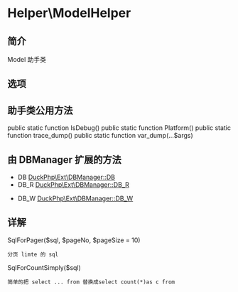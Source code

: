 # Helper\ModelHelper

## 简介
Model 助手类
## 选项

## 助手类公用方法
public static function IsDebug()
public static function Platform()
public static function trace_dump()
public static function var_dump(...$args)

## 由 DBManager 扩展的方法

- DB [DuckPhp\Ext\DBManager::DB](Ext-DBManager.md#DB)
- DB_R [DuckPhp\Ext\DBManager::DB_R](Ext-DBManager.md#DB_R)
+ DB_W [DuckPhp\Ext\DBManager::DB_W](Ext-DBManager.md#DB_W)

## 详解

SqlForPager($sql, $pageNo, $pageSize = 10)

    分页 limte 的 sql 
SqlForCountSimply($sql)
    
    简单的把 select ... from 替换成select count(*)as c from 
    